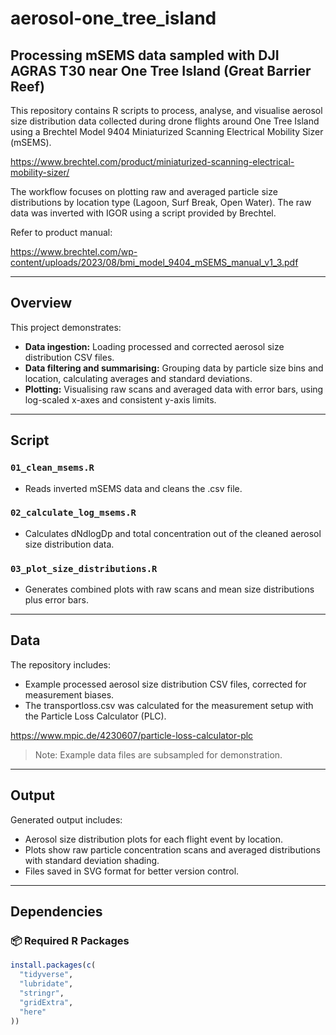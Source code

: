 # aerosol-one_tree_island
## Processing mSEMS data sampled with DJI AGRAS T30 near One Tree Island (Great Barrier Reef)


This repository contains R scripts to process, analyse, and visualise aerosol size distribution data collected during drone flights around One Tree Island using a Brechtel Model 9404 Miniaturized Scanning Electrical Mobility Sizer (mSEMS).

https://www.brechtel.com/product/miniaturized-scanning-electrical-mobility-sizer/

The workflow focuses on plotting raw and averaged particle size distributions by location type (Lagoon, Surf Break, Open Water). The raw data was inverted with IGOR using a script provided by Brechtel.

Refer to product manual: 

https://www.brechtel.com/wp-content/uploads/2023/08/bmi_model_9404_mSEMS_manual_v1_3.pdf

---

## Overview

This project demonstrates:

- **Data ingestion:** Loading processed and corrected aerosol size distribution CSV files.
- **Data filtering and summarising:** Grouping data by particle size bins and location, calculating averages and standard deviations.
- **Plotting:** Visualising raw scans and averaged data with error bars, using log-scaled x-axes and consistent y-axis limits.

---

## Script

### `01_clean_msems.R`

- Reads inverted mSEMS data and cleans the .csv file.

### `02_calculate_log_msems.R`

- Calculates dNdlogDp and total concentration out of the cleaned aerosol size distribution data.

### `03_plot_size_distributions.R`

- Generates combined plots with raw scans and mean size distributions plus error bars.

---

## Data

The repository includes:

- Example processed aerosol size distribution CSV files, corrected for measurement biases.
- The transportloss.csv was calculated for the measurement setup with the Particle Loss Calculator (PLC).

https://www.mpic.de/4230607/particle-loss-calculator-plc


> Note: Example data files are subsampled for demonstration.

---

## Output

Generated output includes:

- Aerosol size distribution plots for each flight event by location.
- Plots show raw particle concentration scans and averaged distributions with standard deviation shading.
- Files saved in SVG format for better version control.

---

## Dependencies

### 📦 Required R Packages

```r
install.packages(c(
  "tidyverse",
  "lubridate",
  "stringr",
  "gridExtra",
  "here"
))
